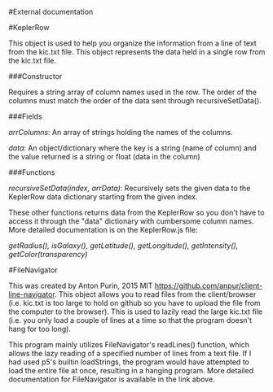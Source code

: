 #External documentation

#KeplerRow

This object is used to help you organize the information from a line of text from the kic.txt file. This object represents the data held in a single row from the kic.txt file.


###Constructor

Requires a string array of column names used in the row. The order of the columns must match the order of the data sent through recursiveSetData().


###Fields

_arrColumns_: An array of strings holding the names of the columns.

_data_: An object/dictionary where the key is a string (name of column) and the value returned is a string or float (data in the column)


###Functions

_recursiveSetData(index, arrData)_: Recursively sets the given data to the KeplerRow data dictionary starting from the given index.

These other functions returns data from the KeplerRow so you don't have to access it through the "data" dictionary with cumbersome column names. More detailed documentation is on the KeplerRow.js file:

_getRadius(), isGalaxy(), getLatitude(), getLongitude(), getIntensity(), getColor(transparency)_


#FileNavigator

This was created by Anton Purin, 2015 MIT https://github.com/anpur/client-line-navigator. This object allows you to read files from the client/browser (i.e. kic.txt is too large to hold on github so you have to upload the file from the computer to the browser). This is used to lazily read the large kic.txt file (i.e. you only load a couple of lines at a time so that the program doesn't hang for too long).

This program mainly utilizes FileNavigator's readLines() function, which allows the lazy reading of a specified number of lines from a text file. If I had used p5's builtin loadStrings, the program would have attempted to load the entire file at once, resulting in a hanging program. More detailed documentation for FileNavigator is available in the link above.
